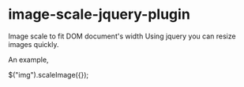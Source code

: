 # image-scale-jquery-plugin
Image scale to fit DOM document's width
Using jquery you can resize images quickly.

An example,

$("img").scaleImage({});

